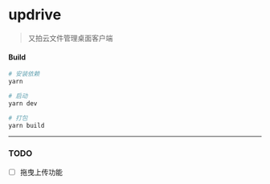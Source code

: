 # updrive

> 又拍云文件管理桌面客户端

#### Build

``` bash
# 安装依赖
yarn

# 启动
yarn dev

# 打包
yarn build

```

---

### TODO
- [ ] 拖曳上传功能
